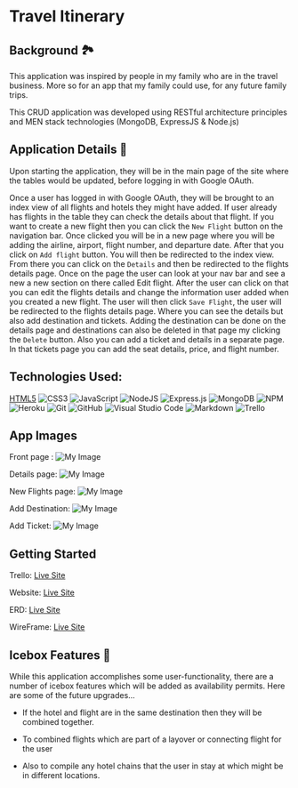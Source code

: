 # Travel Itinerary
## Background 🏞
This application was inspired by people in my family who are in the travel business. More so for an app that my family could use, for any future family trips.

This CRUD application was developed using RESTful architecture principles and MEN stack technologies (MongoDB, ExpressJS & Node.js)

## Application Details 📝
Upon starting the application, they will be in the main page of the site where the tables would be updated, before logging in with Google OAuth.

Once a user has logged in with Google OAuth, they will be brought to an index view of all flights and hotels they might have added. If user already has flights in the table they can check the details about that flight. If you want to create a new flight then you can click the `New Flight` button on the navigation bar. Once clicked you will be in a new page where you will be adding the airline, airport, flight number, and departure date. After that you click on `Add flight` button. You will then be redirected to the index view. From there you can click on the `Details` and then be redirected to the flights details page. Once on the page the user can look at your nav bar and see a new a new section on there called Edit flight. After the user can click on that you can edit the flights details and change the information user added when you created a new flight. The user will then click `Save Flight`, the user will be redirected to the flights details page. Where you can see the details but also add destination and tickets. Adding the destination can be done on the details page and destinations can also be deleted in that page my clicking the `Delete` button. Also you can add a ticket and details in a separate page. In that tickets page you can add the seat details, price, and flight number.


## Technologies Used:
[HTML5](https://img.shields.io/badge/html5-%23E34F26.svg?style=for-the-badge&logo=html5&logoColor=white)
![CSS3](https://img.shields.io/badge/css3-%231572B6.svg?style=for-the-badge&logo=css3&logoColor=white)
![JavaScript](https://img.shields.io/badge/javascript-%23323330.svg?style=for-the-badge&logo=javascript&logoColor=%23F7DF1E)
![NodeJS](https://img.shields.io/badge/node.js-6DA55F?style=for-the-badge&logo=node.js&logoColor=white)
![Express.js](https://img.shields.io/badge/express.js-%23404d59.svg?style=for-the-badge&logo=express&logoColor=%2361DAFB)
![MongoDB](https://img.shields.io/badge/MongoDB-%234ea94b.svg?style=for-the-badge&logo=mongodb&logoColor=white)
![NPM](https://img.shields.io/badge/NPM-%23000000.svg?style=for-the-badge&logo=npm&logoColor=white)
![Heroku](https://img.shields.io/badge/heroku-%23430098.svg?style=for-the-badge&logo=heroku&logoColor=white)
![Git](https://img.shields.io/badge/git-%23F05033.svg?style=for-the-badge&logo=git&logoColor=white)
![GitHub](https://img.shields.io/badge/github-%23121011.svg?style=for-the-badge&logo=github&logoColor=white)
![Visual Studio Code](https://img.shields.io/badge/Visual%20Studio%20Code-0078d7.svg?style=for-the-badge&logo=visual-studio-code&logoColor=white)
![Markdown](https://img.shields.io/badge/markdown-%23000000.svg?style=for-the-badge&logo=markdown&logoColor=white)
![Trello](https://img.shields.io/badge/Trello-%23026AA7.svg?style=for-the-badge&logo=Trello&logoColor=white)


## App Images



Front page :
![My Image](/Travel-Itinerary/assets/images/Screen%20Shot%202022-11-25%20at%209.05.25%20PM.png)


Details page:
![My Image](/Travel-Itinerary/assets/images/Screen%20Shot%202022-11-25%20at%209.05.58%20PM.png)

New Flights page:
![My Image](/Travel-Itinerary/assets/images/Screen%20Shot%202022-11-25%20at%209.16.21%20PM.png)


Add Destination:
![My Image](/Travel-Itinerary/assets/images/Screen%20Shot%202022-11-25%20at%209.07.01%20PM.png)


Add Ticket:
![My Image](/Travel-Itinerary/assets/images/Screen%20Shot%202022-11-25%20at%209.06.23%20PM.png)





## Getting Started

Trello:
[Live Site](https://trello.com/b/GCgM7bBy/travel-itinerary-stories)

Website:
[Live Site](https://travel-i96.herokuapp.com/flights)

ERD:
[Live Site](https://app.diagrams.net/#G1LjLAaq41aS6DB91JwcQLJ6FA51RO-jrm)

WireFrame:
[Live Site](https://app.diagrams.net/#G1I7x25FF0Yco1FFovAcW5ZNObIs2DU8Kn)


## Icebox Features 🧊
While this application accomplishes some user-functionality, there are a number of icebox features which will be added as availability permits. Here are some of the future upgrades...

- If the hotel and flight are in the same destination then they will be combined together.

- To combined flights which are part of a layover or connecting flight for the user

- Also to compile any hotel chains that the user in stay at which might be in different locations.






